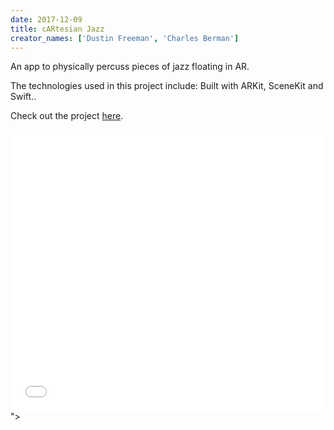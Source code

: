```yaml
---
date: 2017-12-09
title: cARtesian Jazz
creator_names: ['Dustin Freeman', 'Charles Berman']
---
```


An app to physically percuss pieces of jazz floating in AR. 

The technologies used in this project include: 
Built with ARKit, SceneKit and Swift..

Check out the project [here](https://github.com/dustinfreeman/ImmersiveMusicHackathon).

<iframe width="100%" height="450" scrolling="no" frameborder="no" src="<iframe width="560" height="315" src="https://www.youtube.com/embed/riszyHIpLoM" frameborder="0" gesture="media" allow="encrypted-media" allowfullscreen></iframe>"></iframe>